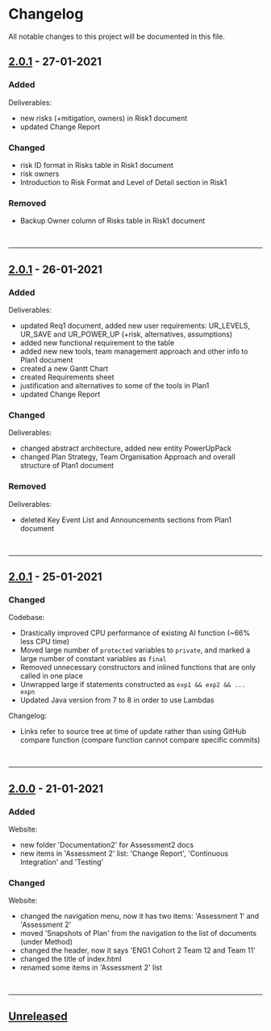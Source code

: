 # Changelog
All notable changes to this project will be documented in this file.

## [2.0.1] - 27-01-2021
### Added
Deliverables:
- new risks (+mitigation, owners) in Risk1 document
- updated Change Report

### Changed
- risk ID format in Risks table in Risk1 document
- risk owners
- Introduction to Risk Format and Level of Detail section in Risk1

### Removed
- Backup Owner column of Risks table in Risk1 document

<br><hr>

## [2.0.1] - 26-01-2021
### Added
Deliverables:
- updated Req1 document, added new user requirements: UR_LEVELS, UR_SAVE and UR_POWER_UP (+risk, alternatives, assumptions)
- added new functional requirement to the table
- added new new tools, team management approach and other info to Plan1 document
- created a new Gantt Chart
- created Requirements sheet
- justification and alternatives to some of the tools in Plan1
- updated Change Report

### Changed
Deliverables:
- changed abstract architecture, added new entity PowerUpPack
- changed Plan Strategy, Team Organisation Approach and overall structure of Plan1 document

### Removed
Deliverables:
- deleted Key Event List and Announcements sections from Plan1 document

<br><hr>

## [2.0.1] - 25-01-2021
### Changed
Codebase:
- Drastically improved CPU performance of existing AI function (~66% less CPU time)
- Moved large number of `protected` variables to `private`, and marked a large number of constant variables as `final`
- Removed unnecessary constructors and inlined functions that are only called in one place
- Unwrapped large if statements constructed as `exp1 && exp2 && ... expn`
- Updated Java version from 7 to 8 in order to use Lambdas

Changelog:
- Links refer to source tree at time of update rather than using GitHub compare function (compare function cannot compare specific commits)

<br><hr>

## [2.0.0] - 21-01-2021
### Added

Website:
- new folder 'Documentation2' for Assessment2 docs
- new items in 'Assessment 2' list: 'Change Report', 'Continuous Integration' and 'Testing'

### Changed

Website:
- changed the navigation menu, now it has two items: 'Assessment 1' and 'Assessment 2'
- moved 'Snapshots of Plan' from the navigation to the list of documents (under Method)
- changed the header, now it says 'ENG1 Cohort 2 Team 12 and Team 11'
- changed the title of index.html
- renamed some items in 'Assessment 2' list

<br><hr>

## [Unreleased]

<!-- Commit source tree links -->
[2.0.0]: https://github.com/ENG1-Team-11/ENG1-Team-12/tree/66afcea8025ad0b71c6617bc653de1f5f76679a8
[2.0.1]: https://github.com/ENG1-Team-11/ENG1-Team-12/tree/c645f195e18970556f9b6d68e353e12a454e3d93
[Unreleased]: https://github.com/wpw503/ENG1-Team-12/compare/main...ENG1-Team-11:main

